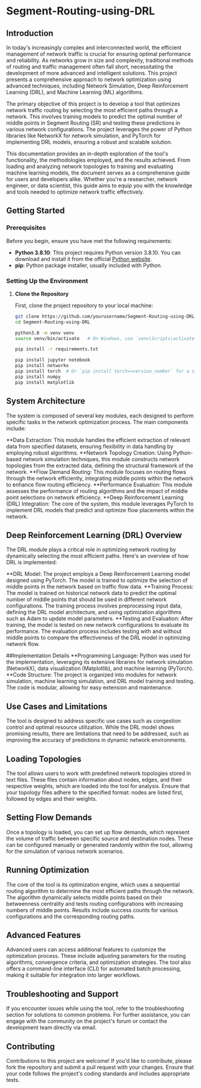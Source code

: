 # Segment-Routing-using-DRL

## Introduction

In today's increasingly complex and interconnected world, the efficient management of network traffic is crucial for ensuring optimal performance and reliability. As networks grow in size and complexity, traditional methods of routing and traffic management often fall short, necessitating the development of more advanced and intelligent solutions. This project presents a comprehensive approach to network optimization using advanced techniques, including Network Simulation, Deep Reinforcement Learning (DRL), and Machine Learning (ML) algorithms.

The primary objective of this project is to develop a tool that optimizes network traffic routing by selecting the most efficient paths through a network. This involves training models to predict the optimal number of middle points in Segment Routing (SR) and testing these predictions in various network configurations. The project leverages the power of Python libraries like NetworkX for network simulation, and PyTorch for implementing DRL models, ensuring a robust and scalable solution.

This documentation provides an in-depth exploration of the tool's functionality, the methodologies employed, and the results achieved. From loading and analyzing network topologies to training and evaluating machine learning models, the document serves as a comprehensive guide for users and developers alike. Whether you're a researcher, network engineer, or data scientist, this guide aims to equip you with the knowledge and tools needed to optimize network traffic effectively.

## Getting Started

### Prerequisites

Before you begin, ensure you have met the following requirements:

- **Python 3.8.10**: This project requires Python version 3.8.10. You can download and install it from the official [Python website](https://www.python.org/downloads/release/python-3810/).
- **pip**: Python package installer, usually included with Python.

### Setting Up the Environment

1. **Clone the Repository**

   First, clone the project repository to your local machine:

   ```bash
   git clone https://github.com/yourusername/Segment-Routing-using-DRL.git
   cd Segment-Routing-using-DRL

   python3.8 -m venv venv
   source venv/bin/activate   # On Windows, use `venv\Scripts\activate`

   pip install -r requirements.txt

   pip install jupyter notebook
   pip install networkx
   pip install torch  # Or `pip install torch==version_number` for a specific version
   pip install numpy
   pip install matplotlib

## System Architecture
The system is composed of several key modules, each designed to perform specific tasks in the network optimization process. The main components include:

**Data Extraction: This module handles the efficient extraction of relevant data from specified datasets, ensuring flexibility in data handling by employing robust algorithms.
**Network Topology Creation: Using Python-based network simulation techniques, this module constructs network topologies from the extracted data, defining the structural framework of the network.
**Flow Demand Routing: This module focuses on routing flows through the network efficiently, integrating middle points within the network to enhance flow routing efficiency.
**Performance Evaluation: This module assesses the performance of routing algorithms and the impact of middle point selections on network efficiency.
**Deep Reinforcement Learning (DRL) Integration: The core of the system, this module leverages PyTorch to implement DRL models that predict and optimize flow placements within the network.

## Deep Reinforcement Learning (DRL) Overview
The DRL module plays a critical role in optimizing network routing by dynamically selecting the most efficient paths. Here's an overview of how DRL is implemented:

**DRL Model: The project employs a Deep Reinforcement Learning model designed using PyTorch. The model is trained to optimize the selection of middle points in the network based on traffic flow data.
**Training Process: The model is trained on historical network data to predict the optimal number of middle points that should be used in different network configurations. The training process involves preprocessing input data, defining the DRL model architecture, and using optimization algorithms such as Adam to update model parameters.
**Testing and Evaluation: After training, the model is tested on new network configurations to evaluate its performance. The evaluation process includes testing with and without middle points to compare the effectiveness of the DRL model in optimizing network flow.

##Implementation Details
**Programming Language: Python was used for the implementation, leveraging its extensive libraries for network simulation (NetworkX), data visualization (Matplotlib), and machine learning (PyTorch).
**Code Structure: The project is organized into modules for network simulation, machine learning simulation, and DRL model training and testing. The code is modular, allowing for easy extension and maintenance.

## Use Cases and Limitations
The tool is designed to address specific use cases such as congestion control and optimal resource utilization. While the DRL model shows promising results, there are limitations that need to be addressed, such as improving the accuracy of predictions in dynamic network environments.
## Loading Topologies
The tool allows users to work with predefined network topologies stored in text files. These files contain information about nodes, edges, and their respective weights, which are loaded into the tool for analysis. Ensure that your topology files adhere to the specified format: nodes are listed first, followed by edges and their weights.

## Setting Flow Demands
Once a topology is loaded, you can set up flow demands, which represent the volume of traffic between specific source and destination nodes. These can be configured manually or generated randomly within the tool, allowing for the simulation of various network scenarios.

## Running Optimization
The core of the tool is its optimization engine, which uses a sequential routing algorithm to determine the most efficient paths through the network. The algorithm dynamically selects middle points based on their betweenness centrality and tests routing configurations with increasing numbers of middle points. Results include success counts for various configurations and the corresponding routing paths.

## Advanced Features
Advanced users can access additional features to customize the optimization process. These include adjusting parameters for the routing algorithms, convergence criteria, and optimization strategies. The tool also offers a command-line interface (CLI) for automated batch processing, making it suitable for integration into larger workflows.

## Troubleshooting and Support
If you encounter issues while using the tool, refer to the troubleshooting section for solutions to common problems. For further assistance, you can engage with the community on the project's forum or contact the development team directly via email.

## Contributing
Contributions to this project are welcome! If you'd like to contribute, please fork the repository and submit a pull request with your changes. Ensure that your code follows the project's coding standards and includes appropriate tests.


